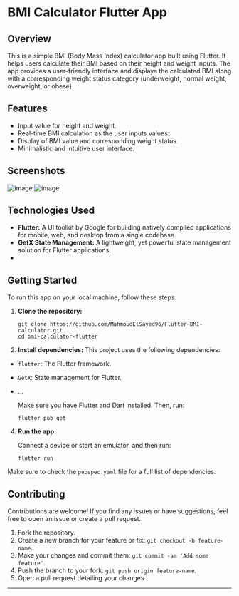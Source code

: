 # BMI Calculator Flutter App
## Overview
This is a simple BMI (Body Mass Index) calculator app built using Flutter. It helps users calculate their BMI based on their height and weight inputs. The app provides a user-friendly interface and displays the calculated BMI along with a corresponding weight status category (underweight, normal weight, overweight, or obese).
## Features
- Input value for height and weight.
- Real-time BMI calculation as the user inputs values.
- Display of BMI value and corresponding weight status.
- Minimalistic and intuitive user interface.
## Screenshots
![image](https://github.com/MahmoudElSayed96/new-bmi/assets/133010029/15bad27a-c8b1-4841-b1f2-fcad9e7e0f8d)
![image](https://github.com/MahmoudElSayed96/new-bmi/assets/133010029/ee41b182-2027-4193-bcb4-c4f400ca0ae5)

## Technologies Used
- **Flutter:** A UI toolkit by Google for building natively compiled applications for mobile, web, and desktop from a single codebase.
- **GetX State Management:** A lightweight, yet powerful state management solution for Flutter applications.
- 
## Getting Started
To run this app on your local machine, follow these steps:
1. **Clone the repository:**
    ```
    git clone https://github.com/MahmoudElSayed96/Flutter-BMI-calculator.git
    cd bmi-calculator-flutter
    ```
    

2. **Install dependencies:**
  This project uses the following dependencies:

- `flutter`: The Flutter framework.
- `GetX`: State management for Flutter.
- ...
   
   Make sure you have Flutter and Dart installed. Then, run:
    
    ```
    flutter pub get
    ```

4. **Run the app:**

    Connect a device or start an emulator, and then run:

    ```
    flutter run
    ```
    
Make sure to check the `pubspec.yaml` file for a full list of dependencies.

## Contributing

Contributions are welcome! If you find any issues or have suggestions, feel free to open an issue or create a pull request.

1. Fork the repository.
2. Create a new branch for your feature or fix: `git checkout -b feature-name`.
3. Make your changes and commit them: `git commit -am 'Add some feature'`.
4. Push the branch to your fork: `git push origin feature-name`.
5. Open a pull request detailing your changes.
---
